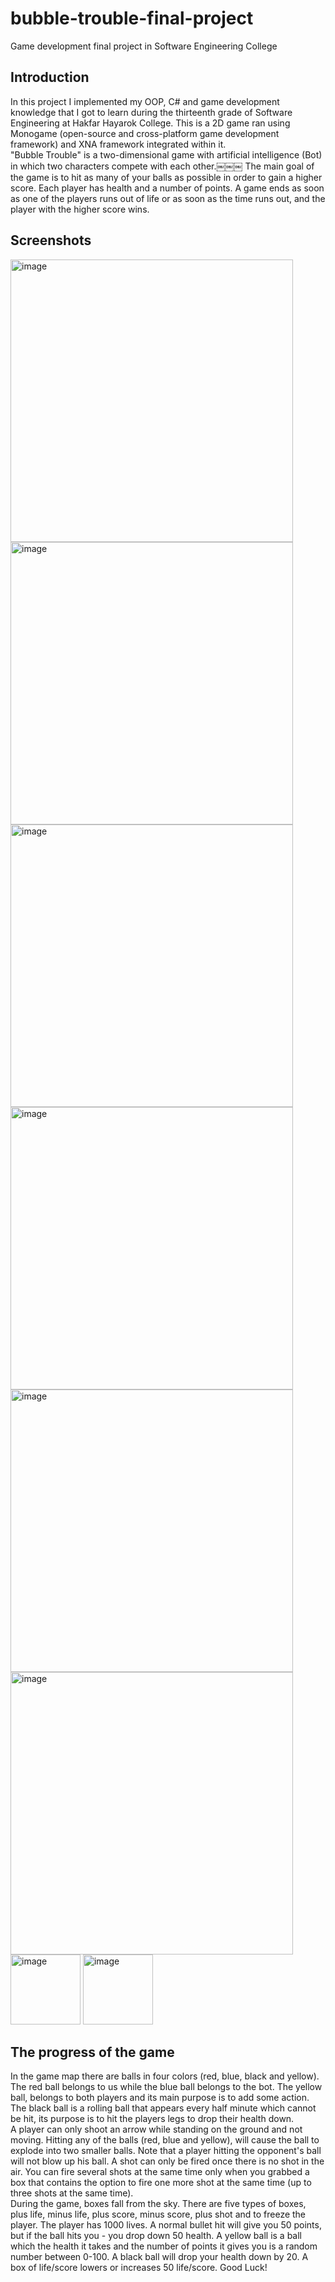 # bubble-trouble-final-project

Game development final project in Software Engineering College

## Introduction

In this project I implemented my OOP, C# and game development knowledge that I got to learn during the thirteenth grade of Software Engineering at Hakfar Hayarok College.
This is a 2D game ran using Monogame (open-source and cross-platform game development framework) and XNA framework integrated within it. 
</br>
"Bubble Trouble" is a two-dimensional game with artificial intelligence (Bot) in which two characters compete with each other.￼￼￼
The main goal of the game is to hit as many of your balls as possible in order to gain a higher score.
Each player has health and a number of points.
A game ends as soon as one of the players runs out of life or as soon as the time runs out, and the player with the higher score wins. 


## Screenshots

<img width="452" alt="image" src="https://github.com/YuvalBakirov/bubble-trouble-final-project/assets/38374216/d5fcc47e-a483-415f-a013-2ec9fabb7d65">
<img width="452" alt="image" src="https://github.com/YuvalBakirov/bubble-trouble-final-project/assets/38374216/34b4b41b-40c8-41d1-b71d-ede9d27d5c50">
<img width="452" alt="image" src="https://github.com/YuvalBakirov/bubble-trouble-final-project/assets/38374216/82ca7a3e-2584-44c2-bf08-8dec2c584214">
<img width="452" alt="image" src="https://github.com/YuvalBakirov/bubble-trouble-final-project/assets/38374216/d75e3eb2-0aa0-455f-ad6a-6014eb811dfc">
<img width="452" alt="image" src="https://github.com/YuvalBakirov/bubble-trouble-final-project/assets/38374216/3dbd7414-006b-49cb-8eab-bace909892fd">
<img width="452" alt="image" src="https://github.com/YuvalBakirov/bubble-trouble-final-project/assets/38374216/f265023b-10eb-4ade-93a7-a8646ce0a5bc">
<img width="112" alt="image" src="https://github.com/YuvalBakirov/bubble-trouble-final-project/assets/38374216/c8c23408-03cf-4019-8cf5-b5642ed72722">
<img width="112" alt="image" src="https://github.com/YuvalBakirov/bubble-trouble-final-project/assets/38374216/9937482e-4809-4ee6-9283-cab23467c4a7">

## The progress of the game

In the game map there are balls in four colors (red, blue, black and yellow). </br>
The red ball belongs to us while the blue ball belongs to the bot. The yellow ball, belongs to both players and its main purpose is to add some action. The black ball is a rolling ball that appears every half minute which cannot be hit, its purpose is to hit the players legs to drop their health down. </br>
A player can only shoot an arrow while standing on the ground and not moving. Hitting any of the balls (red, blue and yellow), will cause the ball to explode into two smaller balls. Note that a player hitting the opponent's ball will not blow up his ball.
A shot can only be fired once there is no shot in the air. You can fire several shots at the same time only when you grabbed a box that contains the option to fire one more shot at the same time (up to three shots at the same time). </br>
During the game, boxes fall from the sky. There are five types of boxes, plus life, minus life, plus score, minus score, plus shot and to freeze the player. 
The player has 1000 lives. A normal bullet hit will give you 50 points, but if the ball hits you - you drop down 50 health. A yellow ball is a ball which the health it takes  and the number of points it gives you is a random number between 0-100. A black ball will drop your health down by 20. A box of life/score lowers or increases 50 life/score.
Good Luck!











